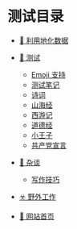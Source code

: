 <!-- 测试目录 -->
# 测试目录 <!-- {docsify-ignore} -->

- [📖 利用地化数据](Page/Books/Readme "利用地化数据")

- [🚧 测试](Page/Za/tReadme "测试栏目说明")

  - [Emoji 支持](Page/Za/Emoji "🤣💓😂")
  - [测试笔记](Page/Za/test "测试🔧笔记")
  - [诗词](Page/Za/Poetry "经典古诗词")
  - [山海经](Page/Za/ShanHaiChing "山海经·中国先秦古籍")
  - [西游记](Page/Za/XiYou "西游记·吴承恩-明代")
  - [道德经](Page/Za/DaoDe "道德经·老子-春秋时期")
  - [小王子](Page/Za/TheLittlePrince "The Little Prince")
  - [共产党宣言](Page/Za/GCDXY "共产党宣言")

- [🤔 杂谈](Page/Za/Readme "生活杂记")

  <!-- - [科研与生活](Page/Za/PG-1 "科研生活，还有未来") -->
  <!-- - [疫情与未来](Page/Za/PG-2 "疫情与未来") -->
  <!-- - [孤独的月球](Page/Za/PG-3 "孤独的月球与人") -->
  - [写作技巧](Page/Za/Tips "一些写作技巧介绍")

- [☣️ 野外工作](Page/Za/OutworkTip "野外工作注意事项")

- [🔗 网站首页](Readme "关于网站的说明")
